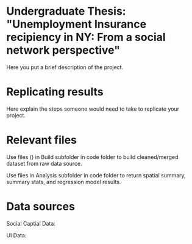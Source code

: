 # Undergraduate Thesis: "Unemployment Insurance recipiency in NY: From a social network perspective"

Here you put a brief description of the project.

# Replicating results

Here explain the steps someone would need to take to replicate your project. 

# Relevant files
Use files () in Build subfolder in code folder to build cleaned/merged dataset from raw data source.

Use files in Analysis subfolder in code folder to return spatial summary, summary stats, and regression model results.


# Data sources

Social Captial Data:
[](https://data.humdata.org/dataset/social-capital-atlas)


UI Data:
[](https://dol.ny.gov/local-area-unemployment-statistics)
